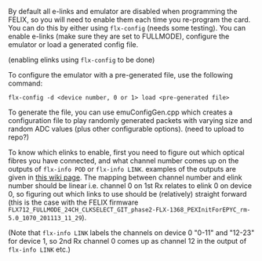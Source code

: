 By default all e-links and emulator are disabled when programming the FELIX, so you will need to enable them each time you re-program the card. You can do this by either using `flx-config` (needs some testing). You can enable e-links (make sure they are set to FULLMODE), configure the emulator or load a generated config file.

(enabling elinks using `flx-config` to be done)

To configure the emulator with a pre-generated file, use the following command:

```
flx-config -d <device number, 0 or 1> load <pre-generated file>
```

To generate the file, you can use emuConfigGen.cpp which creates a configuration file to play randomly generated packets with varying size and random ADC values (plus other configurable options). (need to upload to repo?)

To know which elinks to enable, first you need to figure out which optical fibres you have connected, and what channel number comes up on the outputs of `flx-info POD` or `flx-info LINK`.  examples of the outputs are given in [this wiki page](https://github.com/DUNE-DAQ/flxlibs/wiki/Checking-Debugging-Optical-Fibre-Status). The mapping between channel number and elink number should be linear i.e. channel 0 on 1st Rx relates to elink 0 on device 0, so figuring out which links to use should be (relatively) straight forward (this is the case with the FELIX firmware `FLX712_FULLMODE_24CH_CLKSELECT_GIT_phase2-FLX-1368_PEXInitForEPYC_rm-5.0_1070_201113_11_29`).

(Note that `flx-info LINK` labels the channels on device 0 "0-11" and "12-23" for device 1, so 2nd Rx channel 0 comes up as channel 12 in the output of `flx-info LINK` etc.)